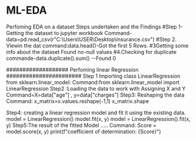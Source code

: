 # ML-EDA
Perfoming EDA on a dataset
Steps undertaken and the Findings
#Step 1-Getting the dataset to jupyter workbook
  Command-data=pd.read_csv(r"C:\Users\USER\Desktop\insurance.csv")
#Step 2. Viewin the dat
  command:data.head()-Got the first 5 Rows.
#3Getting some info about the dataset
    Found no-null values
 #4.Checking for duplicate
  commande-data.duplicate().sum() --Found 0
  
  
  
###################
Perfoming linear Regression
#######################
Step 1 Importing  class LinearRegression from sklearn.linear_model:
   Command:from sklearn.linear_model import LinearRegression
Step2 :Loading the data to work with
  Assigning X and Y
  Command=X=data["age"] , y=data["charges"]
Step3: Reshaping the data
     Command: x_matrix=x.values.reshape(-1,1)
             x_matrix.shape
             
Step4: creating  a linear regression model and fit it using the existing data.
    model = LinearRegression()
    model.fit(x, y)
    model = LinearRegression().fit(x, y)
  Step5:The result of the fitted Model
  .....
      Command:
      Score = model.score(x, y)
      print(f"coefficient of determination: {Score}")
    
    
             
 

   

